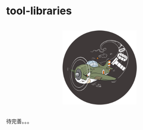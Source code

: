 # tool-libraries

<p align="center">
  <br>
  <img width="200" src="https://raw.githubusercontent.com/AaronBank/static-files/master/images/tool-logo.jpg" alt="logo">
  <br /><br />
</p>

待完善。。。
